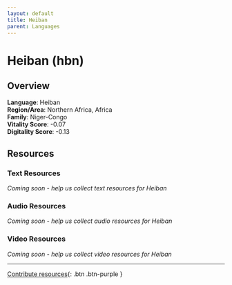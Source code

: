 ```yaml
---
layout: default
title: Heiban
parent: Languages
---
```


# Heiban (hbn)

## Overview

**Language**: Heiban  
**Region/Area**: Northern Africa, Africa  
**Family**: Niger-Congo  
**Vitality Score**: -0.07  
**Digitality Score**: -0.13  

## Resources

### Text Resources
*Coming soon - help us collect text resources for Heiban*

### Audio Resources
*Coming soon - help us collect audio resources for Heiban*

### Video Resources
*Coming soon - help us collect video resources for Heiban*

---

[Contribute resources](https://fairtrain.github.io/){: .btn .btn-purple }
